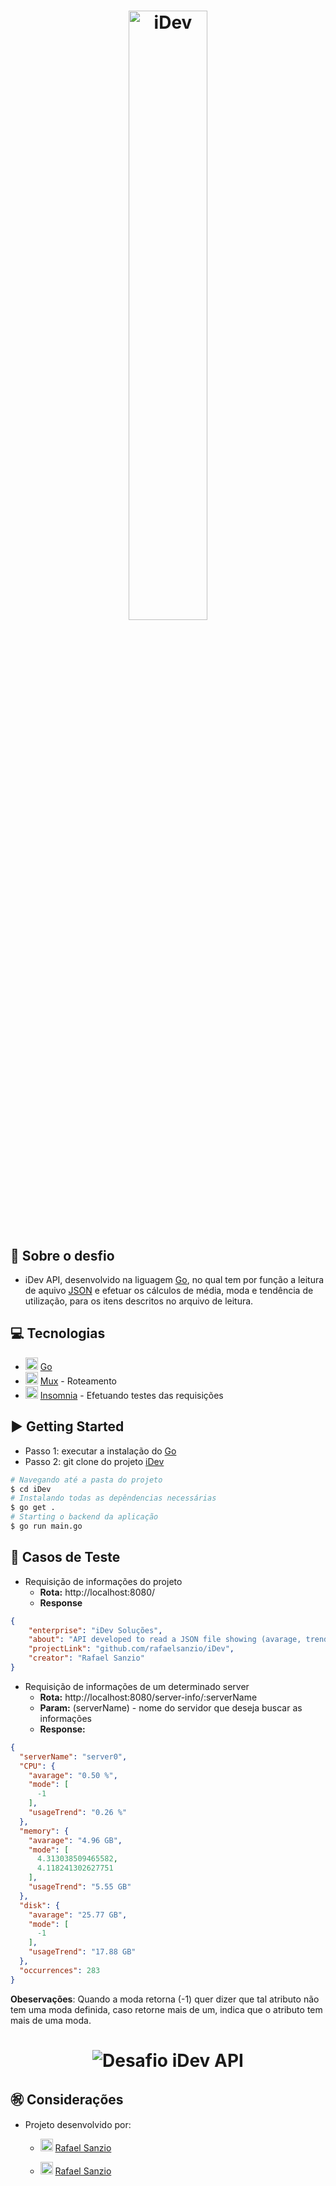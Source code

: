<h1 align="center">
    <img style="width: 50%" alt="iDev" src="https://user-images.githubusercontent.com/18368947/88479901-f2f4ea80-cf28-11ea-866e-377b8e2d7a49.png" />
</h1>

## 🔖  Sobre o desfio

- iDev API, desenvolvido na liguagem [Go](https://golang.org/ "Go"), no qual tem por função a leitura de aquivo [JSON](https://www.json.org/json-en.html "JSON") e efetuar os cálculos de média, moda e tendência de utilização, para os itens descritos no arquivo de leitura.

## 💻 Tecnologias
- <img width="20px" src="https://img.icons8.com/color/2x/golang.png" /> [Go](https://golang.org/ "Go")
- <img width="20px" src="https://img.icons8.com/material/2x/harambe-the-gorilla.png" /> [Mux](https://www.gorillatoolkit.org/pkg/mux "Mux") - Roteamento
- <img width="20px" src="https://insomnia.rest/images/icon-small.png" /> [Insomnia](https://insomnia.rest/ "Insomnia") - Efetuando testes das requisições

## ▶️ Getting Started

- Passo 1: executar a instalação do [Go](https://golang.org/ "Go")
- Passo 2: git clone do projeto [iDev](https://github.com/rafaelsanzio/iDev "iDev")

```bash
# Navegando até a pasta do projeto
$ cd iDev
# Instalando todas as depêndencias necessárias
$ go get .
# Starting o backend da aplicação
$ go run main.go
```

## 🔨 Casos de Teste
 - Requisição de informações do projeto
 	- **Rota:** http://localhost:8080/
 	- **Response**
```json
{
    "enterprise": "iDev Soluções",
    "about": "API developed to read a JSON file showing (avarage, trend and usage trend) of servers",
    "projectLink": "github.com/rafaelsanzio/iDev",
    "creator": "Rafael Sanzio"
}
```

- Requisição de informações de um determinado server
	- **Rota:** http://localhost:8080/server-info/:serverName
	- **Param:** (serverName) - nome do servidor que deseja buscar as informações
	- **Response:**
```json
{
  "serverName": "server0",
  "CPU": {
    "avarage": "0.50 %",
    "mode": [
      -1
    ],
    "usageTrend": "0.26 %"
  },
  "memory": {
    "avarage": "4.96 GB",
    "mode": [
      4.313038509465582,
      4.118241302627751
    ],
    "usageTrend": "5.55 GB"
  },
  "disk": {
    "avarage": "25.77 GB",
    "mode": [
      -1
    ],
    "usageTrend": "17.88 GB"
  },
  "occurrences": 283
}
```

**Obeservações**: Quando a moda retorna (-1) quer dizer que tal atributo não tem uma moda definida, caso retorne mais de um, indica que o atributo tem mais de uma moda.

<h1 align="center">
	<img alt="Desafio iDev API" src="https://insomnia.rest/images/run.svg" />
</h1>


## ㊗️ Considerações
- Projeto desenvolvido por:

	- <img width="20px" src="https://img.icons8.com/fluent/96/github.png" /> [Rafael Sanzio](https://github.com/rafaelsanzio "Rafael Sanzio")
 
	- <img width="20px" src="https://img.icons8.com/color/2x/linkedin.png" /> [Rafael Sanzio](https://www.linkedin.com/in/rafael-sanzio-012778143/ "Rafael Sanzio")
